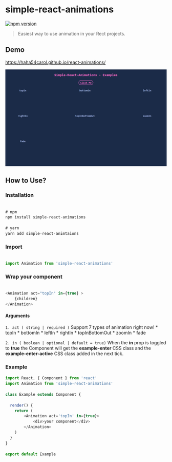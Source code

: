 # simple-react-animations
[![npm version](https://badge.fury.io/js/react-animations.svg)](https://badge.fury.io/js/react-animations)

> Easiest way to use animation in your Rect projects.

## Demo

https://haha54carol.github.io/react-animations/

![image](https://github.com/haha54carol/react-animations/blob/master/simple-react-animations.gif)

## How to Use?

### Installation

```javascript

# npm 
npm install simple-react-animations

# yarn
yarn add simple-react-animtaions

```


### Import
```javascript

import Animation from 'simple-react-animations'

```

### Wrap your component

``` javascript

<Animation act="topIn" in={true} >
    {children}
</Animation>

```

#### Arguments
```1. act ( string | required )```
Support 7 types of animation right now!
    * topIn
    * bottomIn
    * leftIn
    * rightIn
    * topInBottomOut
    * zoomIn
    * fade
    
```2. in ( boolean | optional | default = true)```
When the **in** prop is toggled to **true** the Component will get the **example-enter** CSS class and the **example-enter-active** CSS class added in the next tick. 


### Example 

``` javascript
import React, { Component } from 'react'
import Animation from 'simple-react-animations'

class Example extends Component {

  render() {
    return (
        <Animation act='topIn' in={true}>
            <div>your component</div>
        </Animation>      
    )
  }
}

export default Example

```

